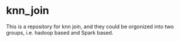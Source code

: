 # knn_join

This is a repository for knn join, and they could be orgonized into two groups, i.e. hadoop based and Spark based.

